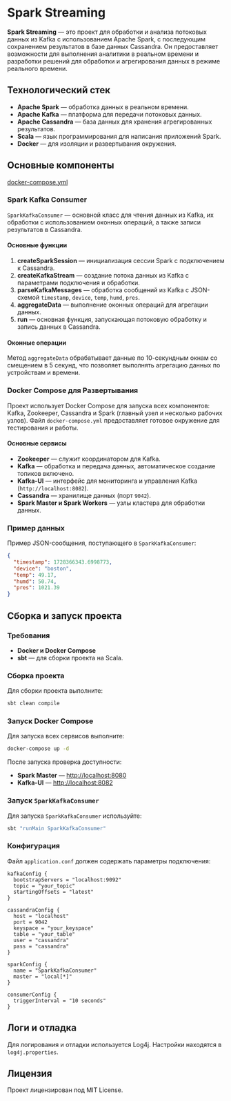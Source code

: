 # Spark Streaming

**Spark Streaming** — это проект для обработки и анализа потоковых данных из Kafka с использованием Apache Spark, с
последующим сохранением результатов в базе данных Cassandra. Он предоставляет возможности для выполнения аналитики в
реальном времени и разработки решений для обработки и агрегирования данных в режиме реального времени.

## Технологический стек

- **Apache Spark** — обработка данных в реальном времени.
- **Apache Kafka** — платформа для передачи потоковых данных.
- **Apache Cassandra** — база данных для хранения агрегированных результатов.
- **Scala** — язык программирования для написания приложений Spark.
- **Docker** — для изоляции и развертывания окружения.

## Основные компоненты
[docker-compose.yml](docker-compose.yml)
### Spark Kafka Consumer

`SparkKafkaConsumer` — основной класс для чтения данных из Kafka, их обработки с использованием оконных операций, а
также записи результатов в Cassandra.

#### Основные функции

1. **createSparkSession** — инициализация сессии Spark с подключением к Cassandra.
2. **createKafkaStream** — создание потока данных из Kafka с параметрами подключения и обработки.
3. **parseKafkaMessages** — обработка сообщений из Kafka с JSON-схемой `timestamp`, `device`, `temp`, `humd`, `pres`.
4. **aggregateData** — выполнение оконных операций для агрегации данных.
5. **run** — основная функция, запускающая потоковую обработку и запись данных в Cassandra.

#### Оконные операции

Метод `aggregateData` обрабатывает данные по 10-секундным окнам со смещением в 5 секунд, что позволяет выполнять
агрегацию данных по устройствам и времени.

### Docker Compose для Развертывания

Проект использует Docker Compose для запуска всех компонентов: Kafka, Zookeeper, Cassandra и Spark (главный узел и
несколько рабочих узлов). Файл `docker-compose.yml` предоставляет готовое окружение для тестирования и работы.

#### Основные сервисы

- **Zookeeper** — служит координатором для Kafka.
- **Kafka** — обработка и передача данных, автоматическое создание топиков включено.
- **Kafka-UI** — интерфейс для мониторинга и управления Kafka (`http://localhost:8082`).
- **Cassandra** — хранилище данных (порт `9042`).
- **Spark Master и Spark Workers** — узлы кластера для обработки данных.

### Пример данных

Пример JSON-сообщения, поступающего в `SparkKafkaConsumer`:

```json
{
  "timestamp": 1728366343.6998773,
  "device": "boston",
  "temp": 49.17,
  "humd": 50.74,
  "pres": 1021.39
}
```

## Сборка и запуск проекта

### Требования

- **Docker и Docker Compose**
- **sbt** — для сборки проекта на Scala.

### Сборка проекта

Для сборки проекта выполните:

```bash
sbt clean compile
```

### Запуск Docker Compose

Для запуска всех сервисов выполните:

```bash
docker-compose up -d
```

После запуска проверка доступности:

- **Spark Master** — [http://localhost:8080](http://localhost:8080)
- **Kafka-UI** — [http://localhost:8082](http://localhost:8082)

### Запуск `SparkKafkaConsumer`

Для запуска `SparkKafkaConsumer` используйте:

```bash
sbt "runMain SparkKafkaConsumer"
```

### Конфигурация

Файл `application.conf` должен содержать параметры подключения:

```hocon
kafkaConfig {
  bootstrapServers = "localhost:9092"
  topic = "your_topic"
  startingOffsets = "latest"
}

cassandraConfig {
  host = "localhost"
  port = 9042
  keyspace = "your_keyspace"
  table = "your_table"
  user = "cassandra"
  pass = "cassandra"
}

sparkConfig {
  name = "SparkKafkaConsumer"
  master = "local[*]"
}

consumerConfig {
  triggerInterval = "10 seconds"
}
```

## Логи и отладка

Для логирования и отладки используется Log4j. Настройки находятся в `log4j.properties`.

## Лицензия

Проект лицензирован под MIT License.
